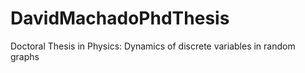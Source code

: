 # DavidMachadoPhdThesis
Doctoral Thesis in Physics: Dynamics of discrete variables in random graphs
